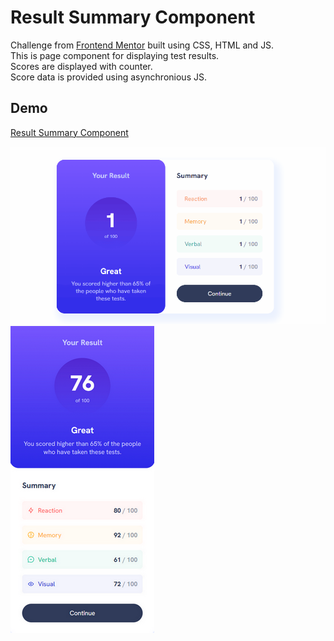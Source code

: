 # Result Summary Component

Challenge from [Frontend Mentor](https://www.frontendmentor.io/challenges/results-summary-component-CE_K6s0maV/hub) built using CSS, HTML and JS.<br>
This is page component for displaying test results.<br>
Scores are displayed with counter.<br>
Score data is provided using asynchronious JS.

## Demo

[Result Summary Component](https://result-summary-com.netlify.app/)

![Main](/result-summary.gif)
![Image](/screenshots/screenshot2.png)
